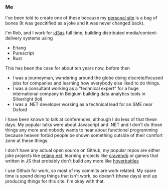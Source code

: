 ### Me

I've been told to create one of these because my [personal site](http://codeofrob.com) is a bag of bones (It was geocitified as a joke and it was never changed back).

I'm Rob, and I work for [id3as](https://github.com/robashton/) full time, building distributed media/content-delivery systems using

- Erlang
- Purescript
- Rust

This has been the case for about ten years now, before then

- I was a journeyman, wandering around the globe doing discrete/focused jobs for companies and learning how everybody else liked to do things.
- I was a consultant working as a "technical expert" for a huge international company in Belgium building data analytics tools in Silverlight (lol)
- I was a .NET developer working as a technical lead for an SME near Oxford

I have been known to talk at conferences, although I do less of that these days. My popular talks were about Javascript and .NET and I don't do those things any more and nobody wants to hear about functional programming because heaven forbid people be shown something outside of their comfort zone at these things.

I don't have any actual open source on Github, my popular repos are either joke projects like [erlang.net](https://github.com/robashton/erlang.net), learning projects like [cravendb](https://github.com/robashton/cravendb) or games that written in JS that probably don't build any more like [hoverbattles](https://github.com/robashton/hoverbattles)

I use Github for work, so most of my commits are work related. My spare time is spend doing things that isn't work, so doesn't (these days) end up producing things for this site. I'm okay with that.
